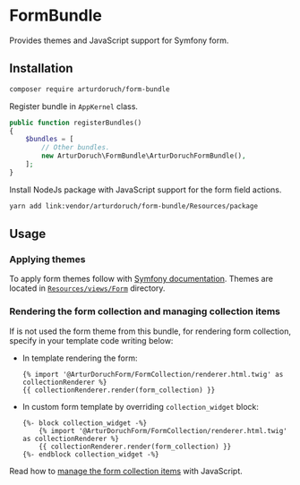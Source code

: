 # FormBundle

Provides themes and JavaScript support for Symfony form.

<!--### Themes

Themes extends Symfony default themes and modifies several blocks.

 * Symfony default themes block modifications:
     * Added `novalidate` to the `form` tag.
     * In bootstrap:   

### Features

  * Adding and removing items (without reloading the page) of the Symfony form with type of collection 
 ([https://symfony.com/doc/current/form/form_collections.html]()) by JavaScript.-->

## Installation

```sh
composer require arturdoruch/form-bundle
```

Register bundle in `AppKernel` class.

```php
public function registerBundles()
{
    $bundles = [
        // Other bundles.
        new ArturDoruch\FormBundle\ArturDoruchFormBundle(),
    ];
}    
```

Install NodeJs package with JavaScript support for the form field actions.

```sh
yarn add link:vendor/arturdoruch/form-bundle/Resources/package
```

## Usage

### Applying themes

To apply form themes follow with 
[Symfony documentation](https://symfony.com/doc/current/form/form_themes.html#applying-themes-to-all-forms).
Themes are located in [`Resources/views/Form`](https://github.com/arturdoruch/form-bundle/tree/master/Resources/views/Form) directory.

### Rendering the form collection and managing collection items

If is not used the form theme from this bundle, for rendering form collection, specify in your template code writing below:

 * In template rendering the form:

    ```twig
    {% import '@ArturDoruchForm/FormCollection/renderer.html.twig' as collectionRenderer %}
    {{ collectionRenderer.render(form_collection) }}
    ```
    
 * In custom form template by overriding `collection_widget` block:     
 
    ```twig
    {%- block collection_widget -%}
        {% import '@ArturDoruchForm/FormCollection/renderer.html.twig' as collectionRenderer %}
        {{ collectionRenderer.render(form_collection) }}
    {%- endblock collection_widget -%}
    ``` 
    
Read how to [manage the form collection items](Resources/package/doc/form-collection-usage.md) with JavaScript.    